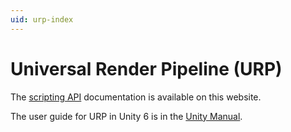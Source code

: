 ```yaml
---
uid: urp-index
---
```


# Universal Render Pipeline (URP)

The [scripting API](https://docs.unity3d.com/Packages/com.unity.render-pipelines.universal@17.1/api/index.html) documentation is available on this website.

The user guide for URP in Unity 6 is in the [Unity Manual](https://docs.unity3d.com/6000.1/Documentation/Manual/urp/urp-introduction.html).

